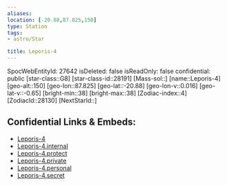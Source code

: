 ```yaml
---
aliases: 
location: [-20.88,87.825,150]
type: Station
tags:
- astro/Star

title: Leporis-4
---
```

SpocWebEntityId: 27642
isDeleted: false
isReadOnly: false
confidential: public
[star-class::G8]
[star-class-id::28191]
[Mass-sol::]
[name::Leporis-4]
[geo-alt::150]
[geo-lon::87.825]
[geo-lat::-20.88]
[geo-lon-v::0.016]
[geo-lat-v::-0.65]
[bright-min::38]
[bright-max::38]
[Zodiac-index::4]
[ZodiacId::28130]
[NextStarId::]



## Confidential Links & Embeds: 
- [Leporis-4](../../../_public/astro/Star/Leporis-4.md) 
- [Leporis-4.internal](../../../_internal/astro/Star/Leporis-4.internal.md) 
- [Leporis-4.protect](../../../_protect/astro/Star/Leporis-4.protect.md) 
- [Leporis-4.private](../../../_private/astro/Star/Leporis-4.private.md) 
- [Leporis-4.personal](../../../_personal/astro/Star/Leporis-4.personal.md) 
- [Leporis-4.secret](../../../_secret/astro/Star/Leporis-4.secret.md) 
